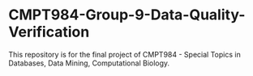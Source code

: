 # CMPT984-Group-9-Data-Quality-Verification
This repository is for the final project of CMPT984 - Special Topics in Databases, Data Mining, Computational Biology.
